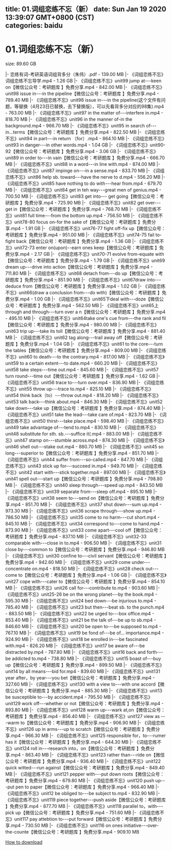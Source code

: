 
title: 01.词组恋练不忘（新）
date: Sun Jan 19 2020 13:39:07 GMT+0800 (CST)    
categories: baidu
---

# 01.词组恋练不忘（新）
size: 89.60 GB
 
 
|- 恋练有词-考研英语词组背多分（朱伟）.pdf - 139.00 MB
|- 《词组恋练不忘》词组恋练不忘导学.mp4 - 1.26 GB
|- 《词组恋练不忘》unit99 jump at---keen on【微信公众号：考研题库 】免费分享.mp4 - 842.00 MB
|- 《词组恋练不忘》unit98 issue in---in the pipeline【微信公众号：考研题库 】免费分享.mp4 - 789.40 MB
|- 《词组恋练不忘》unit98 issue in---in the pipeline(这个文件有问题，等替换（4月23日已替换，去下替换版），可以先看背多分对应的98集).mp4 - 763.00 MB
|- 《词组恋练不忘》unit97 in the matter of---interfere in.mp4 - 818.70 MB
|- 《词组恋练不忘》unit96 in the manner of-in the background.mp4 - 966.70 MB
|- 《词组恋练不忘》unit95 in search of---in...terms【微信公众号：考研题库 】免费分享.mp4 - 822.50 MB
|- 《词组恋练不忘》unit94 in part---in return （for）.mp4 - 864.10 MB
|- 《词组恋练不忘》unit93 in danger---in other words.mp4 - 1.04 GB
|- 《词组恋练不忘》unit90-92【微信公众号：考研题库 】免费分享.mp4 - 3.06 GB
|- 《词组恋练不忘》unit89 in order to---in vain【微信公众号：考研题库 】免费分享.mp4 - 666.70 MB
|- 《词组恋练不忘》unit88 in a word---in line with.mp4 - 874.00 MB
|- 《词组恋练不忘》unit87 impinge on---in a sense.mp4 - 833.70 MB
|- 《词组恋练不忘》unit86 help sb. toward---have the nerve to d.mp4 - 556.20 MB
|- 《词组恋练不忘》unit85 have nothing to do with---hear from.mp4 - 679.70 MB
|- 《词组恋练不忘》unit84 get in teh way---great men of genius.mp4 - 700.50 MB
|- 《词组恋练不忘》unit83 get into--- get going【微信公众号：考研题库 】免费分享.mp4 - 725.90 MB
|- 《词组恋练不忘》unit82 get over---get in【微信公众号：考研题库 】免费分享.mp4 - 768.70 MB
|- 《词组恋练不忘》unit81 full time---from the bottom up.mp4 - 756.50 MB
|- 《词组恋练不忘》unit78-80 focus on-for the sake of【微信公众号：考研题库 】免费分享.mp4 - 1.91 GB
|- 《词组恋练不忘》unit76-77 fight off-fix up【微信公众号：考研题库 】免费分享.mp4 - 951.00 MB
|- 《词组恋练不忘》unit74-75 fail to-fight back【微信公众号：考研题库 】免费分享.mp4 - 1.36 GB
|- 《词组恋练不忘》unit72-73 enter on(upon)--earn ones keep【微信公众号：考研题库 】免费分享.mp4 - 2.17 GB
|- 《词组恋练不忘》unit70-71 evolve from-equate with【微信公众号：考研题库 】免费分享.mp4 - 1.79 GB
|- 《词组恋练不忘》unit69 dream up---drive into action【微信公众号：考研题库 】免费分享.mp4 - 711.80 MB
|- 《词组恋练不忘》unit68 detach from---do up【微信公众号：考研题库 】免费分享.mp4 - 851.90 MB
|- 《词组恋练不忘》unit67draw into---deduce from【微信公众号：考研题库 】免费分享.mp4 - 1.02 GB
|- 《词组恋练不忘》unit66(draw a conclusion from---do with)【微信公众号：考研题库 】免费分享.mp4 - 1.00 GB
|- 《词组恋练不忘》unit65下deal with---doze【微信公众号：考研题库 】免费分享.mp4 - 562.50 MB
|- 《词组恋练不忘》unit65上 through and through---turn over a n【微信公众号：考研题库 】免费分享.mp4 - 495.10 MB
|- 《词组恋练不忘》unit64take one's cue from---the rank and fil【微信公众号：考研题库 】免费分享.mp4 - 980.00 MB
|- 《词组恋练不忘》unit63 trip  up---take its toll【微信公众号：考研题库 】免费分享.mp4 - 881.40 MB
|- 《词组恋练不忘》unit62 tag along---trail away off【微信公众号：考研题库 】免费分享.mp4 - 1.04 GB
|- 《词组恋练不忘》unit61 to the core---turn the tables【微信公众号：考研题库 】免费分享.mp4 - 809.00 MB
|- 《词组恋练不忘》unit60 to death---to the contrary.mp4 - 817.00 MB
|- 《词组恋练不忘》unit59 to a certain extent---to date.mp4 - 660.20 MB
|- 《词组恋练不忘》unit58 take steps---time out.mp4 - 845.60 MB
|- 《词组恋练不忘》unit57 turn round---time out【微信公众号：考研题库 】免费分享.mp4 - 1.62 GB
|- 《词组恋练不忘》unit56 trace to---turn over.mp4 - 836.90 MB
|- 《词组恋练不忘》unit55 throw up---trace to.mp4 - 825.10 MB
|- 《词组恋练不忘》unit54 think back（to）---throw out.mp4 - 818.20 MB
|- 《词组恋练不忘》unit53 talk back---think about.mp4 - 846.30 MB
|- 《词组恋练不忘》unit52 take down---take up【微信公众号：考研题库 】免费分享.mp4 - 874.40 MB
|- 《词组恋练不忘》unit51 take the lead---take care of.mp4 - 823.70 MB
|- 《词组恋练不忘》unit50 thirst---take place.mp4 - 598.40 MB
|- 《词组恋练不忘》unit49 take advantage of---tend to.mp4 - 830.10 MB
|- 《词组恋练不忘》unit48 substitute for sth. sb.---suffice it(.mp4 - 883.00 MB
|- 《词组恋练不忘》unit47 stamp on---stumble across.mp4 - 874.30 MB
|- 《词组恋练不忘》unit46 shell out---stake out.mp4 - 880.70 MB
|- 《词组恋练不忘》unit45 so long---superior to【微信公众号：考研题库 】免费分享.mp4 - 851.70 MB
|- 《词组恋练不忘》unit44 suffer from---so-called.mp4 - 847.70 MB
|- 《词组恋练不忘》unit43 stick up for---succeed in.mp4 - 949.70 MB
|- 《词组恋练不忘》unit42 start with---stick together.mp4 - 897.00 MB
|- 《词组恋练不忘》unit41 spell out---start up【微信公众号：考研题库 】免费分享.mp4 - 798.80 MB
|- 《词组恋练不忘》unit40 sleep through---speed  up.mp4 - 843.50 MB
|- 《词组恋练不忘》unit39 separate from---sleep off.mp4 - 895.10 MB
|- 《词组恋练不忘》unit38 seem to---send on【微信公众号：考研题库 】免费分享.mp4 - 851.70 MB
|- 《词组恋练不忘》unit37 shut down---sum up.mp4 - 973.30 MB
|- 《词组恋练不忘》unit36 scrape through---show up.mp4 - 786.50 MB
|- 《词组恋练不忘》unit35 come to no harm---cut short.mp4 - 845.10 MB
|- 《词组恋练不忘》unit34 correspond to---come to hand.mp4 - 873.90 MB
|- 《词组恋练不忘》unit33 come apart---cool off【微信公众号：考研题库 】免费分享.mp4 - 837.10 MB
|- 《词组恋练不忘》unit32-33 comparable with---close in to.mp4 - 906.50 MB
|- 《词组恋练不忘》unit31 close by---common to【微信公众号：考研题库 】免费分享.mp4 - 946.80 MB
|- 《词组恋练不忘》unit30 confine to---civil servant【微信公众号：考研题库 】免费分享.mp4 - 942.60 MB
|- 《词组恋练不忘》unit29 come under---concentrate on.mp4 - 818.50 MB
|- 《词组恋练不忘》unit28 check out---come to【微信公众号：考研题库 】免费分享.mp4 - 1.06 GB
|- 《词组恋练不忘》unit27 cope with---cater to【微信公众号：考研题库 】免费分享.mp4 - 854.10 MB
|- 《词组恋练不忘》unit26 call for---contribute to.mp4 - 903.60 MB
|- 《词组恋练不忘》unit25-26 be on the wrong planet---by the book.mp4 - 595.30 MB
|- 《词组恋练不忘》unit24 bed down---be injurious to.mp4 - 785.40 MB
|- 《词组恋练不忘》unit23 but then---beat sb. to the punch.mp4 - 883.50 MB
|- 《词组恋练不忘》unit22 be urged to---box office.mp4 - 853.40 MB
|- 《词组恋练不忘》unit21 be the talk of---be up to sb.mp4 - 846.60 MB
|- 《词组恋练不忘》unit20 be open to---be supposed to.mp4 - 767.10 MB
|- 《词组恋练不忘》unit19 be fond of---be of... importance.mp4 - 924.90 MB
|- 《词组恋练不忘》unit18 be enrolled in---be fascinated with.mp4 - 826.20 MB
|- 《词组恋练不忘》unit17 be aware of---be distracted by.mp4 - 787.80 MB
|- 《词组恋练不忘》unit16 back and forth---be addicted to.mp4 - 738.80 MB
|- 《词组恋练不忘》unit15 boast of---buy up【微信公众号：考研题库 】免费分享.mp4 - 899.50 MB
|- 《词组恋练不忘》unit14 by all means---bid for.mp4 - 839.60 MB
|- 《词组恋练不忘》unit131 year after，by year---you bet【微信公众号：考研题库 】免费分享.mp4 - 327.60 MB
|- 《词组恋练不忘》unit130 with a view to---with one accord【微信公众号：考研题库 】免费分享.mp4 - 885.30 MB
|- 《词组恋练不忘》unit13 be susceptible to---by accident.mp4 - 795.50 MB
|- 《词组恋练不忘》unit129 work off---whether or not【微信公众号：考研题库 】免费分享.mp4 - 893.80 MB
|- 《词组恋练不忘》unit128 warm up---wark at,on【微信公众号：考研题库 】免费分享.mp4 - 856.40 MB
|- 《词组恋练不忘》unit127 view as ---warm to【微信公众号：考研题库 】免费分享.mp4 - 906.90 MB
|- 《词组恋练不忘》unit126 up in arms---up to scratch【微信公众号：考研题库 】免费分享.mp4 - 966.30 MB
|- 《词组恋练不忘》unit125 responsible for，to---rumer has it【微信公众号：考研题库 】免费分享.mp4 - 644.30 MB
|- 《词组恋练不忘》unit124 roll in---research into，on【微信公众号：考研题库 】免费分享.mp4 - 863.40 MB
|- 《词组恋练不忘》unit123 rather than---ride on【微信公众号：考研题库 】免费分享.mp4 - 936.40 MB
|- 《词组恋练不忘》unit122 quick witted---run against【微信公众号：考研题库 】免费分享.mp4 - 849.40 MB
|- 《词组恋练不忘》unit121 pepper  with---put down roots【微信公众号：考研题库 】免费分享.mp4 - 679.80 MB
|- 《词组恋练不忘》unit120 push up---put pen to paper【微信公众号：考研题库 】免费分享.mp4 - 966.40 MB
|- 《词组恋练不忘》unit12 be obliged to---be subject to.mp4 - 832.90 MB
|- 《词组恋练不忘》unit119 piece together---push aside【微信公众号：考研题库 】免费分享.mp4 - 877.70 MB
|- 《词组恋练不忘》unit118 parallel to，with---pick up【微信公众号：考研题库 】免费分享.mp4 - 751.60 MB
|- 《词组恋练不忘》unit117 pay attebtion to---put forward【微信公众号：考研题库 】免费分享.mp4 - 730.50 MB
|- 《词组恋练不忘》unit116 on ones initiative---over-the-counte【微信公众号：考研题库 】免费分享.mp4 - 909.10 MB

[How to download](https://bpcam.bemobtrk.com/go/2ceec3aa-1ca2-46d6-b9ff-aaa5c184517c?jno=2677)